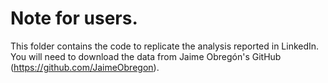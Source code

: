 # Note for users.
This folder contains the code to replicate the analysis reported in LinkedIn.
You will need to download the data from Jaime Obregón's GitHub  (https://github.com/JaimeObregon).
